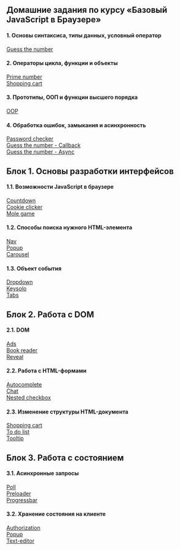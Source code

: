 ## Домашние задания по курсу «Базовый JavaScript в Браузере»

#### 1. Основы синтаксиса, типы данных, условный оператор
[Guess the number](https://github.com/AnastasiaLunina/JavaScript_Practice/tree/main/01.%20Guess%20the%20number)  

#### 2. Операторы цикла, функции и объекты
[Prime number](https://github.com/AnastasiaLunina/JavaScript_Practice/tree/main/02.%20Prime%20number_Shopping%20cart/2.1%20Prime%20number)  
[Shopping cart](https://github.com/AnastasiaLunina/JavaScript_Practice/tree/main/02.%20Prime%20number_Shopping%20cart/2.2%20Shopping%20cart) 

#### 3. Прототипы, ООП и функции высшего порядка
[OOP](https://github.com/AnastasiaLunina/JavaScript_Practice/tree/main/03.%20OOP)  

#### 4. Обработка ошибок, замыкания и асинхронность
[Password checker](https://github.com/AnastasiaLunina/JavaScript_Practice/tree/main/04.%20Check%20pass_Guess%20number/1.%20Password%20Checker)  
[Guess the number - Callback](https://github.com/AnastasiaLunina/JavaScript_Practice/tree/main/04.%20Check%20pass_Guess%20number/2.%20Guess%20the%20number%20-%20Callback)  
[Guess the number - Async](https://github.com/AnastasiaLunina/JavaScript_Practice/tree/main/04.%20Check%20pass_Guess%20number/3.%20Guess%20the%20number%20-%20Async)  

## Блок 1. Основы разработки интерфейсов

#### 1.1. Возможности JavaScript в браузере
[Countdown](https://github.com/AnastasiaLunina/JavaScript_Practice/tree/main/05.%20Countdown)  
[Cookie clicker](https://github.com/AnastasiaLunina/JavaScript_Practice/tree/main/06.%20Cookie-clicker)  
[Mole game](https://github.com/AnastasiaLunina/JavaScript_Practice/tree/main/07.%20Mole-game)  

#### 1.2. Способы поиска нужного HTML-элемента
[Nav](https://github.com/AnastasiaLunina/JavaScript_Practice/tree/main/08.%20Nav)<br>
[Popup](https://github.com/AnastasiaLunina/JavaScript_Practice/tree/main/09.%20Popup)<br>
[Carousel](https://github.com/AnastasiaLunina/JavaScript_Practice/tree/main/10.%20Carousel)

#### 1.3. Объект события
[Dropdown](https://github.com/AnastasiaLunina/JavaScript_Practice/tree/main/11.%20Dropdown)<br>
[Keysolo](https://github.com/AnastasiaLunina/JavaScript_Practice/tree/main/12.%20Keysolo)<br>
[Tabs](https://github.com/AnastasiaLunina/JavaScript_Practice/tree/main/13.%20Tabs)

## Блок 2. Работа с DOM

#### 2.1. DOM
[Ads](https://github.com/AnastasiaLunina/JavaScript_Practice/tree/main/14.%20Ads)<br>
[Book reader](https://github.com/AnastasiaLunina/JavaScript_Practice/tree/main/15.%20Book-reader)<br>
[Reveal](https://github.com/AnastasiaLunina/JavaScript_Practice/tree/main/16.%20Reveal)

#### 2.2. Работа с HTML-формами
[Autocomplete](https://github.com/AnastasiaLunina/JavaScript_Practice/tree/main/17.%20Autocomplete)<br>
[Chat](https://github.com/AnastasiaLunina/JavaScript_Practice/tree/main/18.%20Chat)<br>
[Nested checkbox](https://github.com/AnastasiaLunina/JavaScript_Practice/tree/main/19.%20Interests)

#### 2.3. Изменение структуры HTML-документа
[Shopping cart](https://github.com/AnastasiaLunina/JavaScript_Practice/tree/main/20.%20Cart)<br>
[To do list](https://github.com/AnastasiaLunina/JavaScript_Practice/tree/main/21.%20Todo)<br>
[Tooltip](https://github.com/AnastasiaLunina/JavaScript_Practice/tree/main/22.%20Tooltip)

## Блок 3. Работа с состоянием

#### 3.1. Асинхронные запросы
[Poll]()<br>
[Preloader]()<br>
[Progressbar]()

#### 3.2. Хранение состояния на клиенте
[Authorization]()<br>
[Popup]()<br>
[Text-editor]()